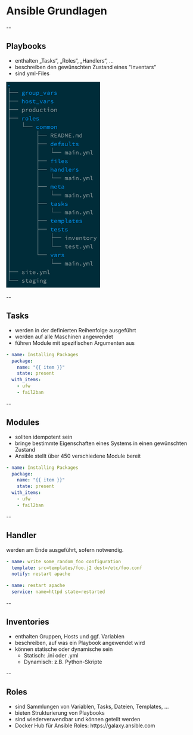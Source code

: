 # Ansible Grundlagen

--

## Playbooks

<div class='left-col'>
<ul>
  <li>enthalten „Tasks“, „Roles“, „Handlers“, …</li><!-- .element: class="fragment" -->
  <li>beschreiben den gewünschten Zustand eines "Inventars"</li><!-- .element: class="fragment" -->
  <li>sind yml-Files</li><!-- .element: class="fragment" -->
</ul>
</div>    
<div class='right-col'>
 <img src="content/images/playbook_structure.png" width="50%" /> <!-- .element: class="fragment" -->
</div>

--

## Tasks
* werden in der definierten Reihenfolge ausgeführt <!-- .element: class="fragment" -->
* werden auf alle Maschinen angewendet <!-- .element: class="fragment" -->
* führen Module mit spezifischen Argumenten aus <!-- .element: class="fragment" -->

```yaml
- name: Installing Packages
  package:
    name: "{{ item }}"
    state: present
  with_items:
    - ufw
    - fail2ban
```
<!-- .element: class="fragment" -->

--

## Modules
* sollten idempotent sein <!-- .element: class="fragment" -->
* bringe bestimmte Eigenschaften eines Systems in einen gewünschten Zustand <!-- .element: class="fragment" -->
* Ansible stellt über 450 verschiedene Module bereit <!-- .element: class="fragment" -->

```yaml
- name: Installing Packages
  package:
    name: "{{ item }}"
    state: present
  with_items:
    - ufw
    - fail2ban
```
<!-- .element: class="fragment" -->

--

## Handler
werden am Ende ausgeführt, sofern notwendig. <!-- .element: class="fragment" -->

```yaml
- name: write some_random_foo configuration
  template: src=templates/foo.j2 dest=/etc/foo.conf
  notify: restart apache
``` 
<!-- .element: class="fragment" -->

```yaml
- name: restart apache
  service: name=httpd state=restarted
``` 
<!-- .element: class="fragment" -->

--

## Inventories

* enthalten Gruppen, Hosts und ggf. Variablen <!-- .element: class="fragment" -->
* beschreiben, auf was ein Playbook angewendet wird <!-- .element: class="fragment" -->
* können statische oder dynamische sein <!-- .element: class="fragment" -->
  * Statisch: .ini oder .yml <!-- .element: class="fragment" -->
  * Dynamisch: z.B. Python-Skripte <!-- .element: class="fragment" -->

--

## Roles

<ul>
  <li>sind Sammlungen von Variablen, Tasks, Dateien, Templates, ...</li> <!-- .element: class="fragment" -->
  <li>bieten Strukturierung von Playbooks</li> <!-- .element: class="fragment" -->
  <li>sind wiederverwendbar und können geteilt werden</li> <!-- .element: class="fragment" -->
  <li>Docker Hub für Ansible Roles: https://galaxy.ansible.com</li> <!-- .element: class="fragment" -->
</ul>
